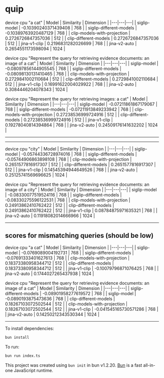# quip


device cpu
"a cat"
| Model | Similarity | Dimension |
|---|---|---|
| siglip-model | -0.10390240371439408 | 768 |
| siglip-different-models | -0.10389763920487129 | 768 |
| clip-models-with-projection | 0.2726726847357036 | 512 |
| clip-different-models | 0.2726726847357036 | 512 |
| jina-v1-clip | 0.2196831282026699 | 768 |
| jina-v2-auto | 0.2654551173598094 | 1024 |


device cpu
"Represent the query for retrieving evidence documents: an image of a cat"
| Model | Similarity | Dimension |
|---|---|---|
| siglip-model | -0.08097856144905545 | 768 |
| siglip-different-models | -0.08098130131410465 | 768 |
| clip-models-with-projection | 0.2729841002110684 | 512 |
| clip-different-models | 0.2729841002110684 | 512 |
| jina-v1-clip | 0.16991622004029922 | 768 |
| jina-v2-auto | 0.3084446204078343 | 1024 |


device cpu
"Represent the query for retrieving images: a cat"
| Model | Similarity | Dimension |
|---|---|---|
| siglip-model | -0.07211861867179067 | 768 |
| siglip-different-models | -0.07211913849233942 | 768 |
| clip-models-with-projection | 0.27238536999724916 | 512 |
| clip-different-models | 0.27238536999724916 | 512 |
| jina-v1-clip | 0.19278040814394864 | 768 |
| jina-v2-auto | 0.24509176141632202 | 1024 |


---


<!-- device dml
"a cat"
| Model | Similarity | Dimension |
|---|---|---|
| siglip-model | -0.1029813851315225 | 768 |
| siglip-different-models | -0.10297798197465041 | 768 |
| clip-models-with-projection | 0.27237706531958034 | 512 |
| clip-different-models | 0.27237706531958034 | 512 |
| jina-v1-clip | 0.22179266508359383 | 768 |
| jina-v2-auto | -0.03700009077474321 | 1024 |


device dml
"Represent the query for retrieving evidence documents: an image of a cat"
| Model | Similarity | Dimension |
|---|---|---|
| siglip-model | -0.07954660472104252 | 768 |
| siglip-different-models | -0.07954597589722918 | 768 |
| clip-models-with-projection | 0.2725851338612667 | 512 |
| clip-different-models | 0.2725851338612667 | 512 |
| jina-v1-clip | 0.17152283532578116 | 768 |
| jina-v2-auto | -0.0713198363425037 | 1024 |


device dml
"Represent the query for retrieving images: a cat"
| Model | Similarity | Dimension |
|---|---|---|
| siglip-model | -0.07135458878166341 | 768 |
| siglip-different-models | -0.07136756650506305 | 768 |
| clip-models-with-projection | 0.2721036938576663 | 512 |
| clip-different-models | 0.2721036938576663 | 512 |
| jina-v1-clip | 0.19523586004954271 | 768 |
| jina-v2-auto | 0.025877562103739496 | 1024 | -->


---


device cpu
"city"
| Model | Similarity | Dimension |
|---|---|---|
| siglip-model | -0.05744336728974016 | 768 |
| siglip-different-models | -0.05744906863898108 | 768 |
| clip-models-with-projection | 0.2651577816917307 | 512 |
| clip-different-models | 0.2651577816917307 | 512 |
| jina-v1-clip | 0.14545394944649526 | 768 |
| jina-v2-auto | 0.25125741569696625 | 1024 |


device cpu
"Represent the query for retrieving evidence documents: an image of a city"
| Model | Similarity | Dimension |
|---|---|---|
| siglip-model | -0.08330077519524116 | 768 |
| siglip-different-models | -0.08330275596122531 | 768 |
| clip-models-with-projection | 0.24913862410762422 | 512 |
| clip-different-models | 0.24913862410762422 | 512 |
| jina-v1-clip | 0.08784875971635321 | 768 |
| jina-v2-auto | 0.11918082014666966 | 1024 |

---

## scores for mismatching queries (should be low)

device cpu
"a cat"
| Model | Similarity | Dimension |
|---|---|---|
| siglip-model | -0.0769089004192731 | 768 |
| siglip-different-models | -0.07691333401627613 | 768 |
| clip-models-with-projection | 0.18373380958344712 | 512 |
| clip-different-models | 0.18373380958344712 | 512 |
| jina-v1-clip | -0.10079796871076425 | 768 |
| jina-v2-auto | 0.1744027265437938 | 1024 |

device cpu
"Represent the query for retrieving evidence documents: an image of a cat"
| Model | Similarity | Dimension |
|---|---|---|
| siglip-different-models | -0.08901958277619572 | 768 |
| siglip-model | -0.0890193875473636 | 768 |
| clip-different-models | 0.18267103072502544 | 512 |
| clip-models-with-projection | 0.18267103072502544 | 512 |
| jina-v1-clip | -0.041545165730571286 | 768 |
| jina-v2-auto | 0.14250212343530344 | 1024 |



---

To install dependencies:

```bash
bun install
```

To run:

```bash
bun run index.ts
```

This project was created using `bun init` in bun v1.2.20. [Bun](https://bun.com) is a fast all-in-one JavaScript runtime.
